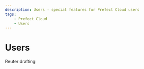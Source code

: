 ```yaml
---
description: Users - special features for Prefect Cloud users
tags:
    - Prefect Cloud
    - Users
---
```


# Users

Reuter drafting